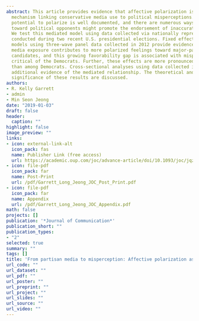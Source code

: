 ```yaml
---
abstract: This article provides evidence that affective polarization is an important
  mechanism linking conservative media use to political misperceptions. Partisan media’s
  potential to polarize is well documented, and there are numerous ways in which hostility
  toward political opponents might promote the endorsement of inaccurate beliefs.
  We test this mediated model using data collected via nationally representative surveys
  conducted during two recent U.S. presidential elections. Fixed effects regression
  models using three-wave panel data collected in 2012 provide evidence that conservative
  media exposure contributes to more polarized feelings toward major-party presidential
  candidates, and this growing favorability gap is associated with misperceptions
  critical of the Democrats. Further, these effects are more pronounced among Republicans
  than among Democrats. Cross-sectional analyses using data collected in 2016 provide
  additional evidence of the mediated relationship. The theoretical and real-world
  significance of these results are discussed.
authors:
- R. Kelly Garrett
- admin
- Min Seon Jeong
date: "2019-01-03"
draft: false
header:
  caption: ""
highlight: false
image_preview: ""
links:
- icon: external-link-alt
  icon_pack: fas
  name: Publisher Link (free access)
  url: https://academic.oup.com/joc/advance-article/doi/10.1093/joc/jqz028/5586243?guestAccessKey=1238f669-4b64-4f1d-8bba-1158788c002f
- icon: file-pdf
  icon_pack: far
  name: Post-Print
  url: /pdf/Garrett_Long_Jeong_JOC_Post_Print.pdf
- icon: file-pdf
  icon_pack: far
  name: Appendix
  url: /pdf/Garrett_Long_Jeong_JOC_Appendix.pdf
math: false
projects: []
publication: '*Journal of Communication*'
publication_short: ""
publication_types:
- "2"
selected: true
summary: ""
tags: []
title: 'From partisan media to misperception: Affective polarization as mediator'
url_code: ""
url_dataset: ""
url_pdf: ""
url_poster: ""
url_preprint: ""
url_project: ""
url_slides: ""
url_source: ""
url_video: ""
---
```

